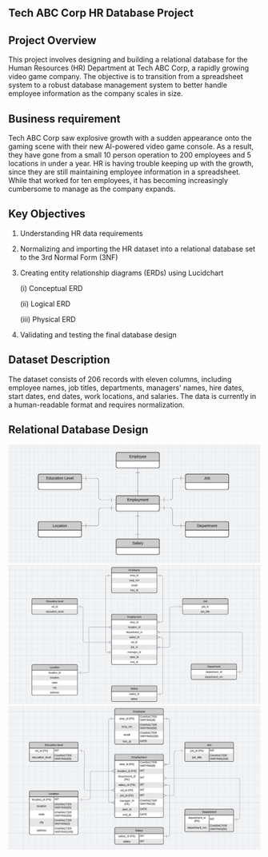 ## Tech ABC Corp HR Database Project

## Project Overview
This project involves designing and building a relational database for the Human Resources (HR) Department at Tech ABC Corp, a rapidly growing video game company. The objective is to transition from a spreadsheet system to a robust database management system to better handle employee information as the company scales in size.

## Business requirement
Tech ABC Corp saw explosive growth with a sudden appearance onto the gaming scene with their new AI-powered video game console. As a result, they have gone from a small 10 person operation to 200 employees and 5 locations in under a year. HR is having trouble keeping up with the growth, since they are still maintaining employee information in a spreadsheet. While that worked for ten employees, it has becoming increasingly cumbersome to manage as the company expands. 

## Key Objectives
1. Understanding HR data requirements
2. Normalizing and importing the HR dataset into a relational database set to the 3rd Normal Form (3NF)
3. Creating entity relationship diagrams (ERDs) using Lucidchart
   
    (i) Conceptual ERD
   
   (ii) Logical ERD
   
   (iii) Physical ERD
5. Validating and testing the final database design

## Dataset Description
The dataset consists of 206 records with eleven columns, including employee names, job titles, departments, managers' names, hire dates, start dates, end dates, work locations, and salaries. The data is currently in a human-readable format and requires normalization.

## Relational Database Design
![Conceptual ERD](https://github.com/Srijana1425/HR_Database_project4/blob/main/ERD%20Screenshorts/ER1.jpg)
![Logical ERD](https://github.com/Srijana1425/HR_Database_project4/blob/main/ERD%20Screenshorts/ER2.jpg)
![Physical ERD](https://github.com/Srijana1425/HR_Database_project4/blob/main/ERD%20Screenshorts/ER3.jpg)


